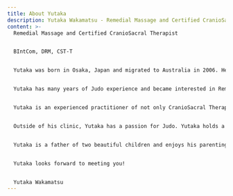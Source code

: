 ```yaml
---
title: About Yutaka
description: Yutaka Wakamatsu - Remedial Massage and Certified CranioSacral Therapist
content: >-
  Remedial Massage and Certified CranioSacral Therapist


  BIntCom, DRM, CST-T


  Yutaka was born in Osaka, Japan and migrated to Australia in 2006. He holds a Bachelor Degree in International Communication as well as a Diploma of Remedial Massage. His postgraduate training has been through the Upledger Institute where he qualified as a Technique Certified CranioSacral Therapist.


  Yutaka has many years of Judo experience and became interested in Remedial Massage as a modality that could incorporate his extensive knowledge from Judo training and body conditioning. Yutaka gained his Diploma of Remedial Massage qualification in July 2012. Since he first undertook postgraduate training in CranioSacral Therapy (CST) in December 2013, Yutaka’s passion for CST has grown, as he has witnessed the profound benefits of CST to his clients and the holistic healing approach of CST to treating pain, dysfunction and mental wellbeing. In December 2016, Yutaka gained techniques-level certification (CST-T) through the Upledger Institute Australia. Yutaka has advanced to CranioSacral Therapy training and support of other practitioners through his role as a Teacher Assistant at the Upledger Institute Australia. He became a certified Upledger CranioSacral Study Group leader in Hobart region in 2020. This role requires Yutaka to review and disseminate CST techniques and knowledge for health practitioners.


  Yutaka is an experienced practitioner of not only CranioSacral Therapy but also Remedial Massage Therapy. He is experienced in deep tissue and trigger point techniques and has developed a strong reputation for remedial massage to treat a wide variety of clients at The Massage Centre of Hobart in Salamanca since 2012.


  Outside of his clinic, Yutaka has a passion for Judo. Yutaka holds a 3rd Dan black belt and won the gold medal in *Katame no Kata* division in the National Judo Championship Australia 2019. He aims to become an Australian representative in the World Judo Kata Championship.


  Yutaka is a father of two beautiful children and enjoys his parenting role outside of his clinic.


  Yutaka looks forward to meeting you!


  Yutaka Wakamatsu
---
```

